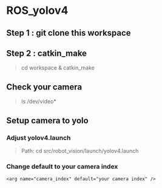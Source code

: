 # ROS_yolov4
## Step 1 : git clone this workspace
## Step 2 : catkin_make
> cd workspace & catkin_make
     
## Check your camera
> ls /dev/video*
## Setup camera to yolo
### Adjust yolov4.launch
> Path: cd src/robot_vision/launch/yolov4.launch
### Change default to your camera index
```
<arg name="camera_index" default="your camera index" />
```

